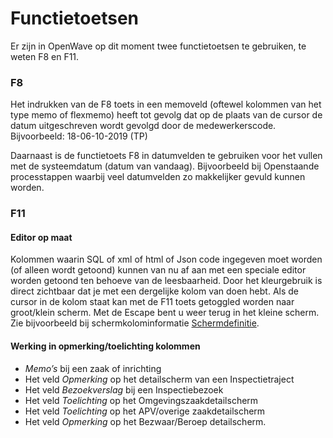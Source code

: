# Functietoetsen

Er zijn in OpenWave op dit moment twee functietoetsen te gebruiken, te weten F8 en F11.

### F8

Het indrukken van de F8 toets in een memoveld (oftewel kolommen van het type memo of flexmemo) heeft tot gevolg dat op de plaats van de cursor de datum uitgeschreven wordt gevolgd door de medewerkerscode.
Bijvoorbeeld:  18-06-10-2019  (TP)

Daarnaast is de functietoets F8 in datumvelden te gebruiken voor het vullen met de systeemdatum (datum van vandaag).
Bijvoorbeeld bij Openstaande processtappen waarbij veel datumvelden zo makkelijker gevuld kunnen worden.

### F11

#### Editor op maat

Kolommen waarin SQL of xml of html of Json code ingegeven moet worden (of alleen wordt getoond) kunnen van nu af aan met een speciale editor worden getoond ten behoeve van de leesbaarheid. Door het kleurgebruik is direct zichtbaar dat je met een dergelijke kolom van doen hebt. Als de cursor in de kolom staat kan met de F11 toets getoggled worden naar groot/klein scherm. Met de Escape bent u weer terug in het kleine scherm.
Zie bijvoorbeeld bij schermkolominformatie [Schermdefinitie](/docs/instellen_inrichten/schermdefinitie.md).

#### Werking in opmerking/toelichting kolommen

* *Memo’s* bij een zaak of inrichting
* Het veld *Opmerking* op het detailscherm van een Inspectietraject
* Het veld *Bezoekverslag* bij een Inspectiebezoek
* Het veld *Toelichting* op het Omgevingszaakdetailscherm
* Het veld *Toelichting* op het APV/overige zaakdetailscherm
* Het veld *Opmerking* op het Bezwaar/Beroep detailscherm.
